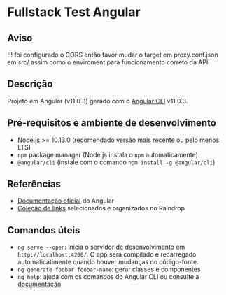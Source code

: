 # Fullstack Test Angular

## Aviso

!!! foi configurado o CORS então favor mudar o target em proxy.conf.json em src/ assim como o enviroment para funcionamento correto da API

## Descrição

Projeto em Angular (v11.0.3) gerado com o [Angular CLI](https://github.com/angular/angular-cli) v11.0.3.

## Pré-requisitos e ambiente de desenvolvimento

- [Node.js](https://nodejs.org/en/download/) >= 10.13.0 (recomendado versão mais recente ou pelo menos LTS)
- `npm` package manager (Node.js instala o `npm` automaticamente)
- `@angular/cli` (instale com o comando `npm install -g @angular/cli`)

## Referências

- [Documentação oficial](https://angular.io/docs) do Angular
- [Coleção de links](https://raindrop.io/fromagio-cristiano/penze-angular-5191092) selecionados e organizados no Raindrop

## Comandos úteis

- `ng serve --open`: inicia o servidor de desenvolvimento em `http://localhost:4200/`. O app será compilado e recarregado automaticatimente quando houver mudanças no código-fonte.
- `ng generate foobar foobar-name`: gerar classes e componentes
- `ng help`: ajuda com os comandos do Angular CLI ou consulte a [documentação](https://angular.io/cli)
